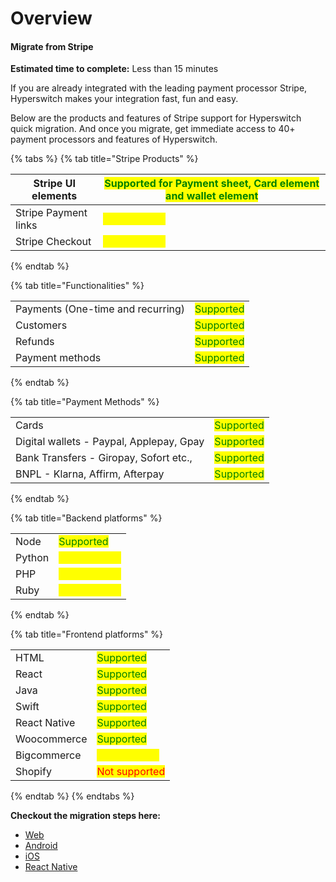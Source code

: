 # Overview

#### Migrate from Stripe

**Estimated time to complete:** Less than 15 minutes

If you are already integrated with the leading payment processor Stripe, Hyperswitch makes your integration fast, fun and easy.

Below are the products and features of Stripe support for Hyperswitch quick migration. And once you migrate, get immediate access to 40+ payment processors and features of Hyperswitch.

{% tabs %}
{% tab title="Stripe Products" %}


| Stripe UI elements   | <mark style="color:green;">Supported for Payment sheet, Card element and wallet element</mark> |
| -------------------- | ---------------------------------------------------------------------------------------------- |
| Stripe Payment links | <mark style="color:yellow;">Coming soon</mark>                                                 |
| Stripe Checkout      | <mark style="color:yellow;">Coming soon</mark>                                                 |
{% endtab %}

{% tab title="Functionalities" %}


|                                   |                                             |
| --------------------------------- | ------------------------------------------- |
| Payments (One-time and recurring) | <mark style="color:green;">Supported</mark> |
| Customers                         | <mark style="color:green;">Supported</mark> |
| Refunds                           | <mark style="color:green;">Supported</mark> |
| Payment methods                   | <mark style="color:green;">Supported</mark> |
{% endtab %}

{% tab title="Payment Methods" %}


|                                          |                                             |
| ---------------------------------------- | ------------------------------------------- |
| Cards                                    | <mark style="color:green;">Supported</mark> |
| Digital wallets - Paypal, Applepay, Gpay | <mark style="color:green;">Supported</mark> |
| Bank Transfers - Giropay, Sofort etc.,   | <mark style="color:green;">Supported</mark> |
| BNPL - Klarna, Affirm, Afterpay          | <mark style="color:green;">Supported</mark> |
{% endtab %}

{% tab title="Backend platforms" %}


|        |                                                |
| ------ | ---------------------------------------------- |
| Node   | <mark style="color:green;">Supported</mark>    |
| Python | <mark style="color:yellow;">Coming soon</mark> |
| PHP    | <mark style="color:yellow;">Coming soon</mark> |
| Ruby   | <mark style="color:yellow;">Coming soon</mark> |
{% endtab %}

{% tab title="Frontend platforms" %}


|              |                                                |
| ------------ | ---------------------------------------------- |
| HTML         | <mark style="color:green;">Supported</mark>    |
| React        | <mark style="color:green;">Supported</mark>    |
| Java         | <mark style="color:green;">Supported</mark>    |
| Swift        | <mark style="color:green;">Supported</mark>    |
| React Native | <mark style="color:green;">Supported</mark>    |
| Woocommerce  | <mark style="color:green;">Supported</mark>    |
| Bigcommerce  | <mark style="color:yellow;">Coming soon</mark> |
| Shopify      | <mark style="color:red;">Not supported</mark>  |
{% endtab %}
{% endtabs %}

**Checkout the migration steps here:**

* [Web](web.md)
* [Android](android.md)
* [iOS](ios.md)
* [React Native](react-native.md)
